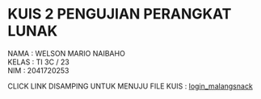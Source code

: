 # KUIS 2 PENGUJIAN PERANGKAT LUNAK

NAMA : WELSON MARIO NAIBAHO <br>
KELAS : TI 3C / 23 <br>
NIM : 2041720253 <br>

CLICK LINK DISAMPING UNTUK MENUJU FILE KUIS : [login_malangsnack](https://github.com/NosweL/kuis2_ppl/blob/master/cypress/e2e/malangsnacks_cypress/login_malangsnack.cy.js)
